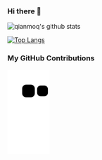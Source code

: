 ### Hi there 👋

![qianmoq's github stats](https://github-readme-stats.vercel.app/api?username=qianmoq&bg_color=30,e96443,904e95&title_color=fff&text_color=fff&include_all_commits=true)

[![Top Langs](https://github-readme-stats.vercel.app/api/top-langs/?username=qianmoq)](https://github.com/qianmoq)

### My GitHub Contributions

![](https://raw.githubusercontent.com/qianmoQ/qianmoQ/main/assets/github-contribution-grid-snake.svg)

